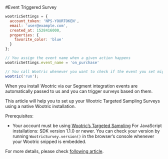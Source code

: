 #Event Triggered Survey

```javascript
wootricSettings = {
  account_token: 'NPS-YOURTOKEN',
  email: 'user@example.com',
  created_at: 1528416000,
  properties: {
    favorite_color: 'blue'
  }
};

// You assign the event name when a given action happens
wootricSettings.event_name = 'on_purchase'

// You call Wootric whenever you want to check if the event you set might be eligible for a survey
wootric('run');
```

When you install Wootric via our Segment integration events are automatically passed to us and you can trigger surveys based on them.

This article will help you to set up your Wootric Targeted Sampling Surveys using a native Wootric installation.

Prerequisites:

- Your account must be using [Wootric’s Targeted Sampling](http://help.wootric.com/en/articles/3472284-how-do-i-setup-targeted-sampling-for-in-app-surveys)
For JavaScript installations: SDK version 1.1.0 or newer. You can check your version by running `WootricSurvey.version()` in the browser’s console whenever your Wootric snipped is embedded.

For more details, please check [following article](http://help.wootric.com/en/articles/4136958-how-to-pass-events-in-your-native-wootric-sdk-installs).
